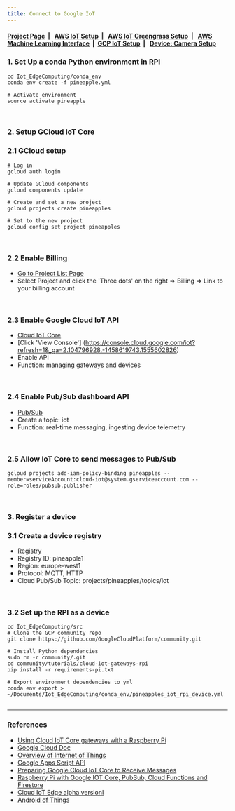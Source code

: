 ```yaml
---
title: Connect to Google IoT
---
```



####  [Project Page](https://dujm.github.io/Iot_EdgeComputing/index)&nbsp;  | &nbsp;   [AWS IoT Setup](https://dujm.github.io/Iot_EdgeComputing/aws_iot)&nbsp;  | &nbsp;   [AWS IoT Greengrass Setup](https://dujm.github.io/Iot_EdgeComputing/aws_iot_greengrass)&nbsp;  | &nbsp;   [AWS Machine Learning Interface](https://dujm.github.io/Iot_EdgeComputing/aws_ml)&nbsp;  | &nbsp;[GCP IoT Setup](https://dujm.github.io/Iot_EdgeComputing/gcp_iot)&nbsp;  | &nbsp; [Device: Camera Setup](https://dujm.github.io/Iot_EdgeComputing/device_cam)


### 1. Set Up a conda Python environment in RPI  

```
cd Iot_EdgeComputing/conda_env 
conda env create -f pineapple.yml

# Activate environment
source activate pineapple
```

<br>

### 2. Setup GCloud IoT Core
### 2.1 GCloud setup

```
# Log in 
gcloud auth login

# Update GCloud components
gcloud components update

# Create and set a new project 
gcloud projects create pineapples

# Set to the new project
gcloud config set project pineapples
 ```
 
 <br>
   
### 2.2 Enable Billing
 * [Go to Project List Page](https://console.developers.google.com/cloud-resource-manager?previousPage=%2Fbilling%2Fenable%3Fproject%3Dpines1%26pli%3D1)
 * Select Project and click the 'Three dots' on the right  => Billing => Link to your billing account  
 
 <br>
  
### 2.3 Enable Google Cloud IoT API
  * [Cloud IoT Core](https://cloud.google.com/iot-core/?refresh=1)
  * [Click 'View Console'] (https://console.cloud.google.com/iot?refresh=1&_ga=2.104796928.-1458619743.1555602826)
  * Enable API 
  * Function: managing gateways and devices

<br>
   
### 2.4 Enable Pub/Sub dashboard API
  * [Pub/Sub](https://console.cloud.google.com/cloudpubsub/enableApi?project=pineapples&folder&organizationId)
  * Create a topic: iot 
  * Function: real-time messaging, ingesting device telemetry 
  
 <br>

### 2.5 Allow IoT Core to send messages to Pub/Sub
 ```
 gcloud projects add-iam-policy-binding pineapples --member=serviceAccount:cloud-iot@system.gserviceaccount.com --role=roles/pubsub.publisher
 ```

 <br>
   
### 3. Register a device
### 3.1 Create a device registry
  * [Registry](https://console.cloud.google.com/iot/registries?project=pineapples)
  * Registry ID: pineapple1
  * Region: europe-west1
  * Protocol: MQTT, HTTP
  * Cloud Pub/Sub Topic: projects/pineapples/topics/iot
  
 <br>

### 3.2 Set up the RPI as a device
```
cd Iot_EdgeComputing/src
# Clone the GCP community repo
git clone https://github.com/GoogleCloudPlatform/community.git

# Install Python dependencies
sudo rm -r community/.git
cd community/tutorials/cloud-iot-gateways-rpi
pip install -r requirements-pi.txt 

# Export environment dependencies to yml
conda env export > ~/Documents/Iot_EdgeComputing/conda_env/pineapples_iot_rpi_device.yml


```
---
### References
  * [Using Cloud IoT Core gateways with a Raspberry Pi](https://cloud.google.com/community/tutorials/cloud-iot-gateways-rpi)
  * [Google Cloud Doc](https://cloud.google.com/docs/?refresh=1)
  * [Overview of Internet of Things](https://cloud.google.com/solutions/iot-overview?refresh=1)
  * [Google Apps Script API](https://developers.google.com/apps-script/api/)
  * [Preparing Google Cloud IoT Core to Receive Messages](http://www.opensourcerers.org/connecting-iot-sensor-to-google-cloud-iot-core/)
  * [Raspberry Pi with Google IOT Core, PubSub, Cloud Functions and Firestore](https://my-bigdata-blog.blogspot.com/2019/02/raspberry-pi-with-google-iot-core-functions-firestore-bigquery.html)
  * [Cloud IoT Edge alpha versionI](https://cloud.google.com/iot-edge/)
  * [Android of Things](https://developer.android.com/things/hardware/raspberrypi )
